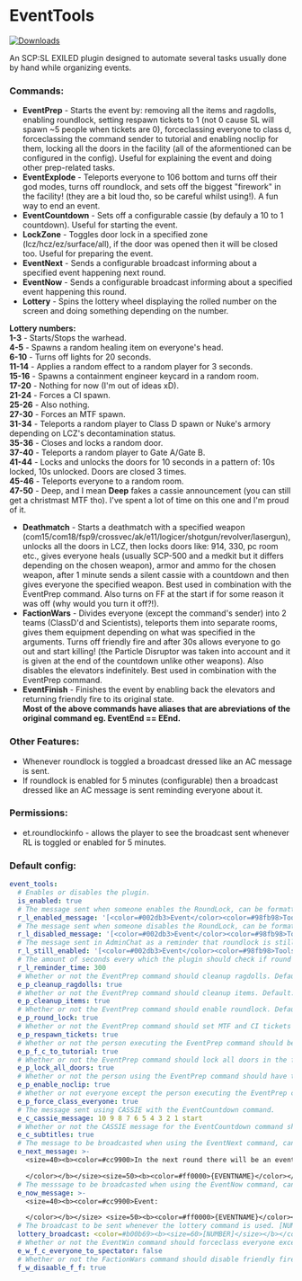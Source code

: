 # EventTools
<a href="https://github.com/Mikihero/EventTools/releases"><img src="https://img.shields.io/github/downloads/Mikihero/EventTools/total?label=Downloads" alt="Downloads"></a>
  
An SCP:SL EXILED plugin designed to automate several tasks usually done by hand while organizing events.

### **Commands:**  
- **EventPrep** - Starts the event by: removing all the items and ragdolls, enabling roundlock, setting respawn tickets to 1 (not 0 cause SL will spawn ~5 people when tickets are 0), forceclassing everyone to class d, forceclassing the command sender to tutorial and enabling noclip for them, locking all the doors in the facility (all of the aformentioned can be configured in the config). Useful for explaining the event and doing other prep-related tasks.  
- **EventExplode** - Teleports everyone to 106 bottom and turns off their god modes, turns off roundlock, and sets off the biggest "firework" in the facility! (they are a bit loud tho, so be careful whilst using!). A fun way to end an event.  
- **EventCountdown** - Sets off a configurable cassie (by defauly a 10 to 1 countdown). Useful for starting the event.  
- **LockZone** - Toggles door lock in a specified zone (lcz/hcz/ez/surface/all), if the door was opened then it will be closed too. Useful for preparing the event. 
- **EventNext** - Sends a configurable broadcast informing about a specified event happening next round.  
- **EventNow** - Sends a configurable broadcast informing about a specified event happening this round.  
- **Lottery** - Spins the lottery wheel displaying the rolled number on the screen and doing something depending on the number.  
  
**Lottery numbers:**  
**1-3** - Starts/Stops the warhead.  
**4-5** - Spawns a random healing item on everyone's head.  
**6-10** - Turns off lights for 20 seconds.  
**11-14** - Applies a random effect to a random player for 3 seconds.  
**15-16** - Spawns a containment engineer keycard in a random room.  
**17-20** - Nothing for now (I'm out of ideas xD).  
**21-24** - Forces a CI spawn.  
**25-26** - Also nothing.  
**27-30** - Forces an MTF spawn.  
**31-34** - Teleports a random player to Class D spawn or Nuke's armory depending on LCZ's decontamination status.  
**35-36** - Closes and locks a random door.    
**37-40** - Teleports a random player to Gate A/Gate B.  
**41-44** - Locks and unlocks the doors for 10 seconds in a pattern of: 10s locked, 10s unlocked. Doors are closed 3 times.  
**45-46** - Teleports everyone to a random room.  
**47-50** - Deep, and I mean **Deep** fakes a cassie announcement (you can still get a christmast MTF tho). I've spent a lot of time on this one and I'm proud of it.  
  
- **Deathmatch** - Starts a deathmatch with a specified weapon (com15/com18/fsp9/crossvec/ak/e11/logicer/shotgun/revolver/lasergun), unlocks all the doors in LCZ, then locks doors like: 914, 330, pc room etc., gives everyone heals (usually SCP-500 and a medkit but it differs depending on the chosen weapon), armor and ammo for the chosen weapon, after 1 minute sends a silent cassie with a countdown and then gives everyone the specified weapon. Best used in combination with the EventPrep command. Also turns on FF at the start if for some reason it was off (why would you turn it off?!).
- **FactionWars** - Divides everyone (except the command's sender) into 2 teams (ClassD'd and Scientists), teleports them into separate rooms, gives them equipment depending on what was specified in the arguments. Turns off friendly fire and after 30s allows everyone to go out and start killing! (the Particle Disruptor was taken into account and it is given at the end of the countdown unlike other weapons). Also disables the elevators indefinitely. Best used in combination with the EventPrep command.  
- **EventFinish** - Finishes the event by enabling back the elevators and returning friendly fire to its original state.  
**Most of the above commands have aliases that are abreviations of the original command eg. EventEnd == EEnd.**

### **Other Features:**  
- Whenever roundlock is toggled a broadcast dressed like an AC message is sent.  
- If roundlock is enabled for 5 minutes (configurable) then a broadcast dressed like an AC message is sent reminding everyone about it.

### **Permissions:**
- et.roundlockinfo - allows the player to see the broadcast sent whenever RL is toggled or enabled for 5 minutes.

### Default config:
```yaml
event_tools:
  # Enables or disables the plugin.
  is_enabled: true
  # The message sent when someone enables the RoundLock, can be formatted like a normal SL broadcast.
  r_l_enabled_message: '[<color=#002db3>Event</color><color=#98fb98>Tools</color>] <color=#50c878>RoundLock</color><color=#ffffff> has been </color><color=#00ffff>enabled.</color>'
  # The message sent when someone disables the RoundLock, can be formatted like a normal SL broadcast.
  r_l_disabled_message: '[<color=#002db3>Event</color><color=#98fb98>Tools</color>] <color=#50c878>RoundLock</color><color=#ffffff> has been </color><color=#c50000>disabled.</color>'
  # The message sent in AdminChat as a reminder that roundlock is still enabled, can be formatted like a normal SL broadcast.
  r_l_still_enabled: '[<color=#002db3>Event</color><color=#98fb98>Tools</color>] <color=#ffffff> A quick reminder that </color><color=#50c878>RoundLock</color><color=#ffffff> is still </color><color=#00ffff>enabled.</color>'
  # The amount of seconds every which the plugin should check if round lock is enabled and send a broadcast accordingly. Default: 300
  r_l_reminder_time: 300
  # Whether or not the EventPrep command should cleanup ragdolls. Default: true
  e_p_cleanup_ragdolls: true
  # Whether or not the EventPrep command should cleanup items. Default: true
  e_p_cleanup_items: true
  # Whether or not the EventPrep command should enable roundlock. Default: true
  e_p_round_lock: true
  # Whether or not the EventPrep command should set MTF and CI tickets to 1 (1 not 0 because at 0 tickets SL will still spawn ~5 people). Default: true
  e_p_respawn_tickets: true
  # Whether or not the person executing the EventPrep command should be forceclassed to tutorial. Default: true
  e_p_f_c_to_tutorial: true
  # Whether or not the EventPrep command should lock all doors in the facility. Default: true
  e_p_lock_all_doors: true
  # Whether or not the person using the EventPrep command should have their noclip enabled. Default: true
  e_p_enable_noclip: true
  # Whether or not everyone except the person executing the EventPrep command should be forceclassed to Class D. Default: true
  e_p_force_class_everyone: true
  # The message sent using CASSIE with the EventCountdown command.
  e_c_cassie_message: 10 9 8 7 6 5 4 3 2 1 start
  # Whether or not the CASSIE message for the EventCountdown command should have subtitles. Default: true
  e_c_subtitles: true
  # The message to be broadcasted when using the EventNext command, can be formatted like a normal SL broadcast. {EVENTNAME} will be replaced with the name of the event.
  e_next_message: >-
    <size=40><b><color=#cc9900>In the next round there will be an event:

    </color></b></size><size=50><b><color=#ff0000>{EVENTNAME}</color></b></size>
  # The messsage to be broadcasted when using the EventNow command, can be formatted like a normal SL broadcast. {EVENTNAME} will be replaced with the name of the event.
  e_now_message: >-
    <size=40><b><color=#cc9900>Event:

    </color></b></size> <size=50><b><color=#ff0000>{EVENTNAME}</color></b></size>
  # The broadcast to be sent whenever the lottery command is used. [NUMBER] will be replaced with the chosen number.
  lottery_broadcast: <color=#b00b69><b><size=60>[NUMBER]</size></b></color>
  # Whether or not the EventWin command should forceclass everyone except you and your target to spectator. Default: false
  e_w_f_c_everyone_to_spectator: false
  # Whether or not the FactionWars command should disable friendly fire. Default: true.
  f_w_disaable_f_f: true
```
